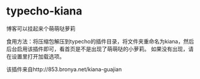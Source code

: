 # typecho-kiana
博客可以挂起来个萌萌哒萝莉

食用方法：将压缩包解压到typecho的插件目录，将文件夹重命名为kiana，然后后台启用该插件即可，看首页是不是出现了萌萌哒的小萝莉。
如果没有出现，请在设置里打开加载选项。

该插件来自http://853.bronya.net/kiana-guajian


